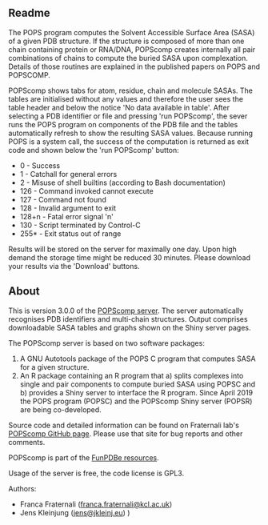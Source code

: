 ## Readme
The POPS program computes the Solvent Accessible Surface Area (SASA)
of a given PDB structure. If the structure is composed of more than one chain
containing protein or RNA/DNA, POPScomp creates internally all pair combinations
of chains to compute the buried SASA upon complexation. Details of those routines
are explained in the published papers on POPS and POPSCOMP.

POPScomp shows tabs for atom, residue, chain and molecule SASAs.
The tables are initialised without any values and therefore the user sees
the table header and below the notice 'No data available in table'.
After selecting a PDB identifier or file and pressing 'run POPScomp',
the sever runs the POPS program on components of the PDB file
and the tables automatically refresh to show the resulting SASA values.
Because running POPS is a system call, the success of the computation
is returned as exit code and shown below the 'run POPScomp' button:
* 0 - Success
* 1 - Catchall for general errors
* 2 - Misuse of shell builtins (according to Bash documentation)
* 126 - Command invoked cannot execute
* 127 - Command not found
* 128 - Invalid argument to exit
* 128+n - Fatal error signal 'n'
* 130 - Script terminated by Control-C
* 255\* - Exit status out of range

Results will be stored on the server for maximally one day.
Upon high demand the storage time might be reduced 30 minutes.
Please download your results via the 'Download' buttons.


## About
This is version 3.0.0 of the [POPScomp server](href="http://popscom.org:3838).
The server automatically recognises PDB identifiers and multi-chain structures.
Output comprises downloadable SASA tables and graphs shown on the Shiny server pages.

The POPScomp server is based on two software packages:
1. A GNU Autotools package of the POPS C program that computes SASA for a given structure.
2. An R package containing an R program that a) splits complexes into single and pair
  components to compute buried SASA using POPSC and b) provides a Shiny server to interface the R program.
Since April 2019 the POPS program (POPSC) and the POPScomp Shiny server (POPSR)
are being co-developed.

Source code and detailed information can be found on Fraternali lab's
[POPScomp GitHub page](href="https://github.com/Fraternalilab/POPScomp).
Please use that site for bug reports and other comments.

POPScomp is part of the [FunPDBe resources](href="https://www.ebi.ac.uk/pdbe/funpdbe/deposition).

Usage of the server is free, the code license is GPL3.

Authors:
- Franca Fraternali (franca.fraternali@kcl.ac.uk)
- Jens Kleinjung (jens@jkleinj.eu)
        )
